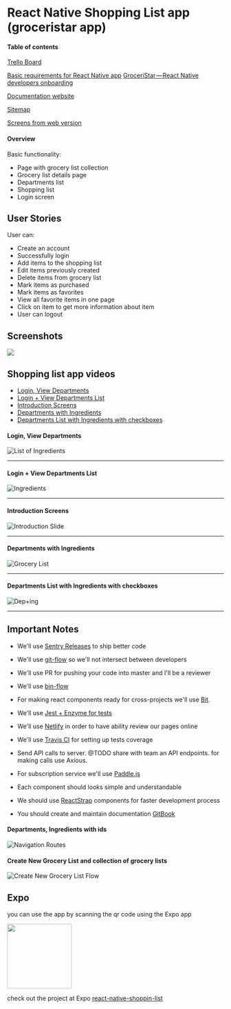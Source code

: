 # React Native Shopping List app (groceristar app)


#### Table of contents
[Trello Board](https://trello.com/b/n2ufANiO/groceristar-app)

[Basic requirements for React Native app](https://medium.com/quick-code/basic-requirements-for-react-native-app-8820067e1c50)
[GroceriStar — React Native developers onboarding](https://medium.com/groceristar/groceristar-react-native-developers-onboarding-a310cb812ae7)

[Documentation website](https://groceristar.github.io/documentation/)

[Sitemap](https://groceristar.github.io/documentation/docs/gs-sitemap.html)

[Screens from web version](https://groceristar.github.io/documentation/docs/gs-shoplist-screens.html)

#### Overview

Basic functionality:

- Page with grocery list collection
- Grocery list details page
- Departments list
- Shopping list
- Login screen


## User Stories

User can:
* Create an account
* Successfully login
* Add items to the shopping list
* Edit items previously created
* Delete items from grocery list
* Mark items as purchased
* Mark items as favorites
* View all favorite items in one page
* Click on item to get more information about item
* User can logout

## Screenshots

<img src="assets/SC.png">







## Shopping list app videos

- [Login, View Departments](#login-view-departments)
- [Login + View Departments List](#login--view-departments-list)
- [Introduction Screens](#introduction-screens-1)
- [Departments with Ingredients](#departments-with-ingredients)
- [Departments List with Ingredients with checkboxes](#departments-with-ingredients)



#### Login, View Departments
![List of Ingredients](https://github.com/GroceriStar/creative/blob/master/app-video/ingredients-list.gif)

---
#### Login + View Departments List
![Ingredients](https://github.com/GroceriStar/creative/blob/master/app-video/Ingredients.gif)

---
#### Introduction Screens
![Introduction Slide](https://github.com/GroceriStar/creative/blob/master/app-video/introduction-slide.gif)

---
#### Departments with Ingredients
![Grocery List](https://github.com/GroceriStar/creative/blob/master/app-video/grocery-list.gif)

---
#### Departments List with Ingredients with checkboxes
![Dep+ing](https://github.com/GroceriStar/creative/blob/master/app-video/departments-with-ingredients.gif)



---
## Important Notes
- We'll use [Sentry Releases](https://docs.sentry.io/learn/releases/) to ship better code
- We'll use [git-flow](https://www.atlassian.com/git/tutorials/comparing-workflows/gitflow-workflow) so we'll not intersect between developers
- We'll use PR for pushing your code into master and I'll be a reviewer
- We'll use [bin-flow](https://github.com/facebook/flow)
- For making react components ready for cross-projects we'll use [Bit](https://bitsrc.io/).
- We'll use [Jest + Enzyme for tests](https://facebook.github.io/jest/)
- We'll use [Netlify](https://www.netlify.com/) in order to have ability review our pages online
- We'll use [Travis CI](http://travis-ci.org) for setting up tests coverage
- Send API calls to server. @TODO share with team an API endpoints. for making calls use Axious.
- For subscription service we'll use [Paddle.js](https://paddle.com/docs/paddle-js-overlay-checkout/)

- Each component should looks simple and understandable
- We should use [ReactStrap](https://reactstrap.github.io/) components for faster development process
- You should create and maintain documentation [GitBook](https://www.gitbook.com/)



#### Departments, Ingredients with ids
![Navigation Routes](https://github.com/GroceriStar/creative/blob/master/app-video/navigation-routes.gif)


#### Create New Grocery List and collection of grocery lists
![Create New Grocery List Flow](https://github.com/GroceriStar/creative/blob/master/app-video/new-grocery.gif)





## Expo

you can use the app by scanning the qr code using the Expo app

<img src="assets/qr.png" width="150" height="150">

check out the project at Expo [react-native-shoppin-list](https://expo.io/@vineeshvk/react-native-shopping-list)
